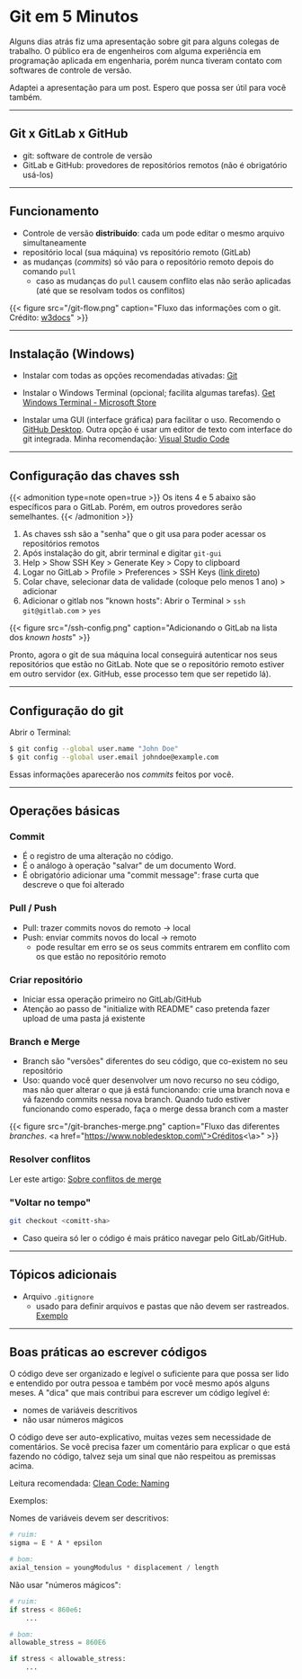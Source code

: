 # Git em 5 Minutos


Alguns dias atrás fiz uma apresentação sobre git para alguns colegas de trabalho. O público era de engenheiros com alguma experiência em programação aplicada em engenharia, porém nunca tiveram contato com softwares de controle de versão.

Adaptei a apresentação para um post. Espero que possa ser útil para você também.

---

## Git x GitLab x GitHub

- git: software de controle de versão
- GitLab e GitHub: provedores de repositórios remotos (não é obrigatório usá-los)

---

## Funcionamento

- Controle de versão __distribuído__: cada um pode editar o mesmo arquivo simultaneamente
- repositório local (sua máquina) vs repositório remoto (GitLab)
- as mudanças (_commits_) só vão para o repositório remoto depois do comando `pull`
    - caso as mudanças do `pull` causem conflito elas não serão aplicadas (até que se resolvam todos os conflitos)

{{< figure src="/git-flow.png" caption="Fluxo das informações com o git. Crédito: <a href='https://www.w3docs.com/'>w3docs</a>" >}}

---

## Instalação (Windows)

- Instalar com todas as opções recomendadas ativadas: [Git](https://git-scm.com/)

- Instalar o Windows Terminal (opcional; facilita algumas tarefas). [Get Windows Terminal - Microsoft Store](https://www.microsoft.com/store/productId/9N0DX20HK701)

- Instalar uma GUI (interface gráfica) para facilitar o uso. Recomendo o [GitHub Desktop](https://desktop.github.com/). Outra opção é usar um editor de texto com interface do git integrada. Minha recomendação: [Visual Studio Code](https://code.visualstudio.com/)

---

## Configuração das chaves ssh

{{< admonition type=note open=true >}}
Os itens 4 e 5 abaixo são específicos para o GitLab. Porém, em outros provedores serão semelhantes.
{{< /admonition >}}

1. As chaves ssh são a "senha" que o git usa para poder acessar os repositórios remotos
2. Após instalação do git, abrir terminal e digitar `git-gui`
3. Help > Show SSH Key > Generate Key > Copy to clipboard
4. Logar no GitLab > Profile > Preferences > SSH Keys ([link direto](https://gitlab.com/-/profile/keys))
5. Colar chave, selecionar data de validade (coloque pelo menos 1 ano) > adicionar
6. Adicionar o gitlab nos "known hosts": Abrir o Terminal > `ssh git@gitlab.com` > `yes`

{{< figure src="/ssh-config.png" caption="Adicionando o GitLab na lista dos _known hosts_" >}}

Pronto, agora o git de sua máquina local conseguirá autenticar nos seus repositórios que estão no GitLab. Note que se o repositório remoto estiver em outro servidor (ex. GitHub, esse processo tem que ser repetido lá).

---

## Configuração do git

Abrir o Terminal:

```bash
$ git config --global user.name "John Doe"
$ git config --global user.email johndoe@example.com
```
Essas informações aparecerão nos _commits_ feitos por você.

---

## Operações básicas

### Commit

- É o registro de uma alteração no código.
- É o análogo à operação "salvar" de um documento Word.
- É obrigatório adicionar uma "commit message": frase curta que descreve o que foi alterado

### Pull / Push

- Pull: trazer commits novos do remoto → local
- Push: enviar commits novos do local → remoto
    - pode resultar em erro se os seus commits entrarem em conflito com os que estão no repositório remoto

### Criar repositório

- Iniciar essa operação primeiro no GitLab/GitHub
- Atenção ao passo de "initialize with README" caso pretenda fazer upload de uma pasta já existente

### Branch e Merge

- Branch são "versões" diferentes do seu código, que co-existem no seu  repositório
- Uso: quando você quer desenvolver um novo recurso no seu código, mas não quer alterar o que já está funcionando: crie uma branch nova e vá fazendo commits nessa nova branch. Quando tudo estiver funcionando como esperado, faça o merge dessa branch com a master

{{< figure src="/git-branches-merge.png" caption="Fluxo das diferentes _branches_. <a href=\"https://www.nobledesktop.com\">Créditos<\a>" >}}

### Resolver conflitos

Ler este artigo: [Sobre conflitos de merge](https://docs.github.com/pt/github/collaborating-with-issues-and-pull-requests/about-merge-conflicts)

### "Voltar no tempo"

```bash
git checkout <comitt-sha>
```

- Caso queira só ler o código é mais prático navegar pelo GitLab/GitHub.

---

## Tópicos adicionais

- Arquivo `.gitignore`
    - usado para definir arquivos e pastas que não devem ser rastreados. [Exemplo](https://github.com/OpenFAST/openfast/blob/main/.gitignore) 

---

## Boas práticas ao escrever códigos

O código deve ser organizado e legível o suficiente para que possa ser lido e entendido por outra pessoa e também por você mesmo após alguns meses. A "dica" que mais contribui para escrever um código legível é:
- nomes de variáveis descritivos
- não usar números mágicos

O código deve ser auto-explicativo, muitas vezes sem necessidade de comentários. Se você precisa fazer um comentário para explicar o que está fazendo no código, talvez seja um sinal que não respeitou as premissas acima.

Leitura recomendada: [Clean Code: Naming](https://betterprogramming.pub/clean-code-naming-b90740cbae12)

Exemplos:

Nomes de variáveis devem ser descritivos:

```python
# ruim:
sigma = E * A * epsilon

# bom:
axial_tension = youngModulus * displacement / length
```

Não usar "números mágicos":

```python
# ruim:
if stress < 860e6:
	...

# bom:
allowable_stress = 860E6

if stress < allowable_stress:
	...
```
